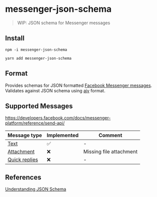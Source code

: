 # messenger-json-schema

> WIP: JSON schema for Messenger messages

## Install

```
npm -i messenger-json-schema
```

```
yarn add messenger-json-schema
```

## Format

Provides schemas for JSON formatted [Facebook Messenger messages](https://developers.facebook.com/docs/messenger-platform/send-messages). Validates against JSON schema using [ajv](https://github.com/epoberezkin/ajv) format.

## Supported Messages

https://developers.facebook.com/docs/messenger-platform/reference/send-api/

|Message type|Implemented|Comment|
|---|---|---|
|[Text](https://developers.facebook.com/docs/messenger-platform/send-messages#sending_text)|:white_check_mark:|-|
|[Attachment](https://developers.facebook.com/docs/messenger-platform/send-messages#sending_attachments)|:x:|Missing file attachment|
|[Quick replies](https://developers.facebook.com/docs/messenger-platform/send-messages/quick-replies)|:x:|-|


## References

[Understanding JSON Schema](https://json-schema.org/understanding-json-schema/index.html)
